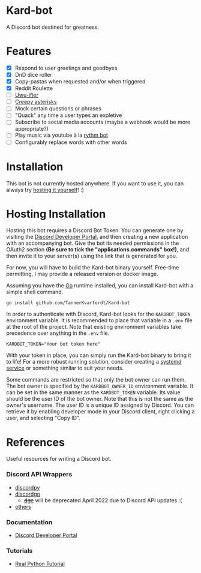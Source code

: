 # Kard-bot
A Discord bot destined for greatness.

# Features
- [x] Respond to user greetings and goodbyes
- [x] DnD dice roller
- [x] Copy-pastas when requested and/or when triggered
- [x] Reddit Roulette
- [ ] [Uwu-ifier](https://lingojam.com/uwu-ify)
- [ ] [Creepy asterisks](https://www.reddit.com/r/creepyasterisks/)
- [ ] Mock certain questions or phrases
- [ ] "Quack" any time a user types an expletive
- [ ] Subscribe to social media accounts (maybe a webhook would be more appropriate?)
- [ ] Play music via youtube à la [rythm bot](https://rythm.fm/)
- [ ] Configurably replace words with other words

# Installation
This bot is not currently hosted anywhere. If you want to use it, you can always try [hosting it yourself](#hosting-installation)! :)

# Hosting Installation
Hosting this bot requires a Discord Bot Token. You can generate one by visiting the [Discord Developer Portal](https://discord.com/developers/),
and then creating a new application with an accompanying bot. Give the bot its needed permissions in the OAuth2 section **(Be sure to tick the "applications.commands" box!)**, and then invite it
to your server(s) using the link that is generated for you.

For now, you will have to build the Kard-bot binary yourself. Free-time permitting, I may provide a released version or docker image. 

Assuming you have the [Go](https://golang.org/) runtime installed, you can install Kard-bot with a simple shell command.

```shell
go install github.com/TannerKvarfordt/Kard-bot
```

In order to authenticate with Discord, Kard-bot looks for the `KARDBOT_TOKEN` environment variable. 
It is recommended to place that variable in a `.env` file at the root of the project. Note that existing
environment variables take precedence over anything in the `.env` file.

```shell
KARDBOT_TOKEN="Your bot token here"
```

With your token in place, you can simply run the Kard-bot binary to bring it to life!
For a more robust running solution, consider creating a [systemd service](https://docs.fedoraproject.org/en-US/quick-docs/understanding-and-administering-systemd/#creating-new-systemd-services) or something similar to suit your needs.

Some commands are restricted so that only the bot owner can run them. The bot owner is specified by the `KARDBOT_OWNER_ID` environment variable.
It can be set in the same manner as the `KARDBOT_TOKEN` variable. Its value should be the user ID of the bot owner. Note that this is not the same
as the owner's username. The user ID is a unique ID assigned by Discord. You can retrieve it by enabling developer mode in your Discord client, right
clicking a user, and selecting "Copy ID".

# References
Useful resources for writing a Discord bot.
### Discord API Wrappers
- [discordpy](https://github.com/Rapptz/discord.py)
- [discordgo](https://github.com/bwmarrin/discordgo)
  - ~~[dgc](https://github.com/lus/dgc)~~ will be deprecated April 2022 due to Discord API updates :(
- [others](https://discordapi.com/unofficial/comparison.html)

### Documentation
- [Discord Developer Portal](https://discord.com/developers/docs/intro)

### Tutorials
- [Real Python Tutorial](https://realpython.com/how-to-make-a-discord-bot-python/)

